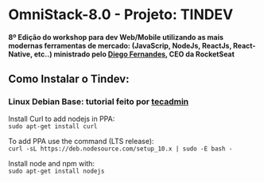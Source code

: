 # OmniStack-8.0 - Projeto: TINDEV  
#### 8º Edição do workshop para dev Web/Mobile utilizando as mais modernas ferramentas de mercado: (JavaScrip, NodeJs, ReactJs, React-Native, etc..) ministrado pelo [Diego Fernandes](https://github.com/diego3g), CEO da RocketSeat

## Como Instalar o Tindev:

### Linux Debian Base: tutorial feito por [tecadmin](https://tecadmin.net/install-latest-nodejs-npm-on-ubuntu/)  

  Install Curl to add nodejs in PPA:  
  ```sudo apt-get install curl```  
  
  To add PPA use the command (LTS release):  
  ```curl -sL https://deb.nodesource.com/setup_10.x | sudo -E bash -```  
  
  Install node and npm with:  
  ```sudo apt-get install nodejs```  
